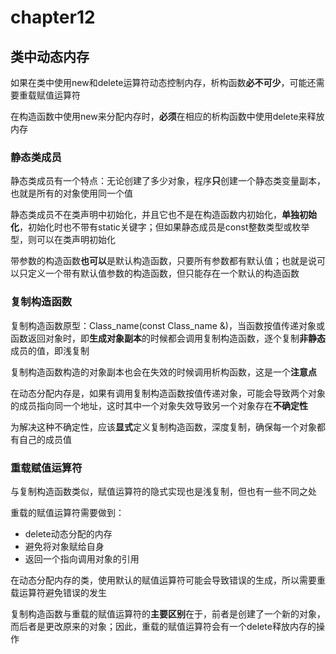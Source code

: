 # chapter12

## 类中动态内存

如果在类中使用new和delete运算符动态控制内存，析构函数**必不可少**，可能还需要重载赋值运算符

在构造函数中使用new来分配内存时，**必须**在相应的析构函数中使用delete来释放内存

### 静态类成员

静态类成员有一个特点：无论创建了多少对象，程序**只**创建一个静态类变量副本，也就是所有的对象使用同一个值

静态类成员不在类声明中初始化，并且它也不是在构造函数内初始化，**单独初始化**，初始化时也不带有static关键字；但如果静态成员是const整数类型或枚举型，则可以在类声明初始化

带参数的构造函数**也可以**是默认构造函数，只要所有参数都有默认值；也就是说可以只定义一个带有默认值参数的构造函数，但只能存在一个默认的构造函数

### 复制构造函数

复制构造函数原型：Class_name(const Class_name &)，当函数按值传递对象或函数返回对象时，即**生成对象副本**的时候都会调用复制构造函数，逐个复制**非静态**成员的值，即浅复制

复制构造函数构造的对象副本也会在失效的时候调用析构函数，这是一个**注意点**

在动态分配内存是，如果有调用复制构造函数按值传递对象，可能会导致两个对象的成员指向同一个地址，这时其中一个对象失效导致另一个对象存在**不确定性**

为解决这种不确定性，应该**显式**定义复制构造函数，深度复制，确保每一个对象都有自己的成员值

### 重载赋值运算符

与复制构造函数类似，赋值运算符的隐式实现也是浅复制，但也有一些不同之处

重载的赋值运算符需要做到：

- delete动态分配的内存
- 避免将对象赋给自身
- 返回一个指向调用对象的引用

在动态分配内存的类，使用默认的赋值运算符可能会导致错误的生成，所以需要重载运算符避免错误的发生

复制构造函数与重载的赋值运算符的**主要区别**在于，前者是创建了一个新的对象，而后者是更改原来的对象；因此，重载的赋值运算符会有一个delete释放内存的操作
